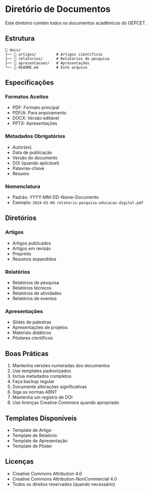 # Diretório de Documentos

Este diretório contém todos os documentos acadêmicos do GEPCET.

## Estrutura

```
📁 docs/
├── 📁 artigos/         # Artigos científicos
├── 📁 relatorios/      # Relatórios de pesquisa
├── 📁 apresentacoes/   # Apresentações
└── 📄 README.md        # Este arquivo
```

## Especificações

### Formatos Aceitos
- PDF: Formato principal
- PDF/A: Para arquivamento
- DOCX: Versão editável
- PPTX: Apresentações

### Metadados Obrigatórios
- Autor(es)
- Data de publicação
- Versão do documento
- DOI (quando aplicável)
- Palavras-chave
- Resumo

### Nomenclatura
- Padrão: YYYY-MM-DD-Nome-Documento
- Exemplo: `2024-03-08-relatorio-pesquisa-educacao-digital.pdf`

## Diretórios

### Artigos
- Artigos publicados
- Artigos em revisão
- Preprints
- Resumos expandidos

### Relatórios
- Relatórios de pesquisa
- Relatórios técnicos
- Relatórios de atividades
- Relatórios de eventos

### Apresentações
- Slides de palestras
- Apresentações de projetos
- Materiais didáticos
- Pôsteres científicos

## Boas Práticas

1. Mantenha versões numeradas dos documentos
2. Use templates padronizados
3. Inclua metadados completos
4. Faça backup regular
5. Documente alterações significativas
6. Siga as normas ABNT
7. Mantenha um registro de DOI
8. Use licenças Creative Commons quando apropriado

## Templates Disponíveis

- Template de Artigo
- Template de Relatório
- Template de Apresentação
- Template de Pôster

## Licenças

- Creative Commons Attribution 4.0
- Creative Commons Attribution-NonCommercial 4.0
- Todos os direitos reservados (quando necessário) 